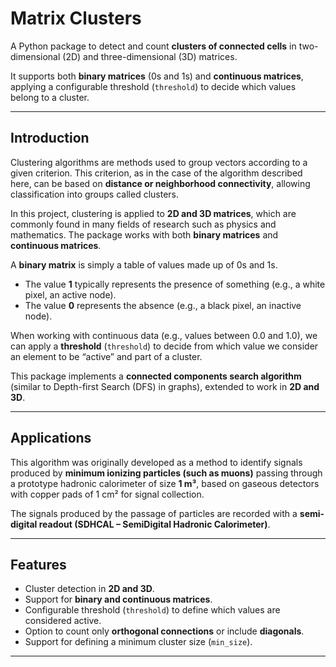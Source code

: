 # Matrix Clusters

A Python package to detect and count **clusters of connected cells** in two-dimensional (2D) and three-dimensional (3D) matrices.  

It supports both **binary matrices** (0s and 1s) and **continuous matrices**, applying a configurable threshold (`threshold`) to decide which values belong to a cluster.

---

## Introduction

Clustering algorithms are methods used to group vectors according to a given criterion. This criterion, as in the case of the algorithm described here, can be based on **distance or neighborhood connectivity**, allowing classification into groups called clusters.  

In this project, clustering is applied to **2D and 3D matrices**, which are commonly found in many fields of research such as physics and mathematics. The package works with both **binary matrices** and **continuous matrices**.

A **binary matrix** is simply a table of values made up of 0s and 1s.  
- The value **1** typically represents the presence of something (e.g., a white pixel, an active node).  
- The value **0** represents the absence (e.g., a black pixel, an inactive node).  

When working with continuous data (e.g., values between 0.0 and 1.0), we can apply a **threshold** (`threshold`) to decide from which value we consider an element to be “active” and part of a cluster.

This package implements a **connected components search algorithm** (similar to Depth-first Search (DFS) in graphs), extended to work in **2D and 3D**.

---

## Applications

This algorithm was originally developed as a method to identify signals produced by **minimum ionizing particles (such as muons)** passing through a prototype hadronic calorimeter of size **1 m³**, based on gaseous detectors with copper pads of 1 cm² for signal collection.  

The signals produced by the passage of particles are recorded with a **semi-digital readout (SDHCAL – SemiDigital Hadronic Calorimeter)**.

---

## Features

- Cluster detection in **2D and 3D**.  
- Support for **binary and continuous matrices**.  
- Configurable threshold (`threshold`) to define which values are considered active.  
- Option to count only **orthogonal connections** or include **diagonals**.  
- Support for defining a minimum cluster size (`min_size`).  

---
